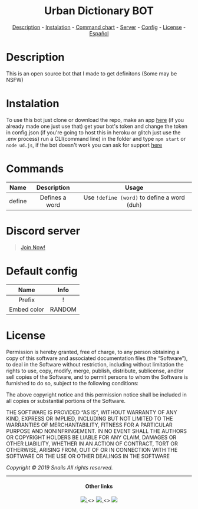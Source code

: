 <h1 align="center">Urban Dictionary BOT</h1>
<p align="center">
   <a href="#description">Description</a>
  -
  <a href="#instalation">Instalation</a>
  -
  <a href="#commands">Command chart</a>
  -
  <a href="#discord-server">Server</a>
  -
  <a href="#default-config">Config</a>
   -
   <a href="#license">License</a>
   -
   <a href="https://github.com/zSnails/urban-dictionary-bot/blob/master/README_ES.md">Español</a>
</p>


# Description
This is an open source bot that I made to get definitons (Some may be NSFW)

# Instalation
To use this bot just clone or download the repo, make an app [here](https://discordapp.com/developers) (if you already made one just use that) get your bot's token and change the token in config.json (if you're going to host this in heroku or glitch just use the .env process) run a CLI(command line) in the folder and type `npm start` or `node ud.js`, if the bot doesn't work you can ask for support [here](https://discord.gg/xuaDubj)

# Commands

| Name | Description | Usage |
|:----------:|:-------------:|:------:|
|define|Defines a word|Use `!define (word)` to define a word (duh)|

# Discord server
>[Join Now!](https://discord.gg/xuaDubj)

# Default config
| Name | Info |
|:------:|:------:|
|Prefix|!|
|Embed color|RANDOM|

# License

Permission is hereby granted, free of charge, to any person obtaining a copy of this software and associated documentation files (the “Software”), to deal in the Software without restriction, including without limitation the rights to use, copy, modify, merge, publish, distribute, sublicense, and/or sell copies of the Software, and to permit persons to whom the Software is furnished to do so, subject to the following conditions:

The above copyright notice and this permission notice shall be included in all copies or substantial portions of the Software.

THE SOFTWARE IS PROVIDED “AS IS”, WITHOUT WARRANTY OF ANY KIND, EXPRESS OR IMPLIED, INCLUDING BUT NOT LIMITED TO THE WARRANTIES OF MERCHANTABILITY, FITNESS FOR A PARTICULAR PURPOSE AND NONINFRINGEMENT. IN NO EVENT SHALL THE AUTHORS OR COPYRIGHT HOLDERS BE LIABLE FOR ANY CLAIM, DAMAGES OR OTHER LIABILITY, WHETHER IN AN ACTION OF CONTRACT, TORT OR OTHERWISE, ARISING FROM, OUT OF OR IN CONNECTION WITH THE SOFTWARE OR THE USE OR OTHER DEALINGS IN THE SOFTWARE

*Copyright © 2019 Snails All rights reserved.*

---
<h4 align="center" id="ol">Other links</h4>
<p align="center">
<a href="https://www.youtube.com/Snailsxd">
  <img src="https://img.shields.io/badge/YouTube-red.svg">
</a>
  <>
   <a href="https://www.twitter.com/zSnails">
     <img src="https://img.shields.io/badge/Twitter-blue.svg">
   </a>
   <>
   <a href="https://www.github.com/zSnails">
     <img src="https://img.shields.io/badge/Git-Hub-orange.svg">
   </a>
   </p>
